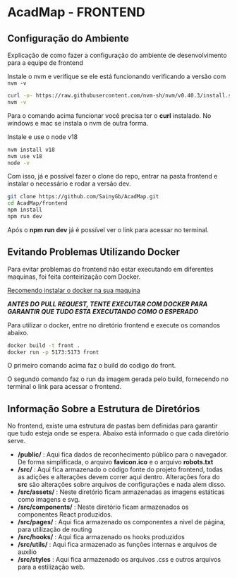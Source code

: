 # AcadMap - FRONTEND
## Configuração do Ambiente

Explicação de como fazer a configuração do ambiente de desenvolvimento para a equipe de frontend

Instale o nvm e verifique se ele está funcionando verificando a versão com `nvm -v`
``` bash
curl -o- https://raw.githubusercontent.com/nvm-sh/nvm/v0.40.3/install.sh | bash
nvm -v
```
Para o comando acima funcionar você precisa ter o **curl** instalado. No windows e mac se instala o nvm de outra forma.

Instale e use o node v18
```bash
nvm install v18
nvm use v18
node -v
```

Com isso, já e possível fazer o clone do repo, entrar na pasta frontend e instalar o necessário e rodar a versão dev.
```bash
git clone https://github.com/SainyGb/AcadMap.git 
cd AcadMap/frontend
npm install
npm run dev
```
Após o **npm run dev** já é possível ver o link para acessar no terminal.
## Evitando Problemas Utilizando Docker

Para evitar problemas do frontend não estar executando em diferentes maquinas, foi feita conteirização com Docker.

[Recomendo instalar o docker na sua maquina](https://www.docker.com/)

***ANTES DO PULL REQUEST, TENTE EXECUTAR COM DOCKER PARA GARANTIR QUE TUDO ESTA EXECUTANDO COMO O ESPERADO***

Para utilizar o docker, entre no diretório frontend e execute os comandos abaixo.
```bash
docker build -t front .
docker run -p 5173:5173 front
```

O primeiro comando acima faz o build do codigo do front.

O segundo comando faz o run da imagem gerada pelo build, fornecendo no terminal o link para acessar o frontend.
## Informação Sobre a Estrutura de Diretórios

No frontend, existe uma estrutura de pastas bem definidas para garantir que tudo esteja onde se espera. Abaixo está informado o que cada diretório serve.

* **/public/** : Aqui fica dados de reconhecimento público para o navegador. De forma simplificada, o arquivo **favicon.ico** e o arquivo **robots.txt**
* **/src/** : Aqui fica armazenado o código fonte do projeto frontend, todas as adições e alterações devem correr aqui dentro. Alterações fora do **src** são alterações sobre arquivos de configurações e nada alem disso.
* **/src/assets/** : Neste diretório ficam armazenadas as imagens estáticas como imagens e svg.
* **/src/components/** : Neste diretório ficam armazenados os componentes React produzidos.
* **/src/pages/** : Aqui fica armazenado os componentes a nivel de página, para utilização de routing
* **/src/hooks/** : Aqui fica armazenado os hooks produzidos
* **/src/utils/** : Aqui fica armazenado as funções internas e arquivos de auxílio
* **/src/styles** : Aqui fica armazenado os arquivos .css e outros arquivos para a estilização web. 

